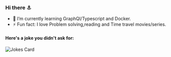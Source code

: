 ### Hi there :anchor:

<!--
**h4ytam/h4ytam** is a ✨ _special_ ✨ repository because its `README.md` (this file) appears on your GitHub profile.
-->
- :art: I’m currently learning GraphQl/Typescript and Docker.
- ⚡ Fun fact: I love Problem solving,reading and Time travel movies/series.
<!-- Markdown -->

#### Here's a joke you didn't ask for:

  ![Jokes Card](https://readme-jokes.vercel.app/api)
  

                                                                
      
